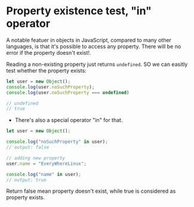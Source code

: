 # Property existence test, "in" operator

A notable featuer in objects in JavaScript, compared to many other languages, is that it's possible to access any property. There will be no error if the property doesn't exist!.

Reading a non-existing property just returns `undefined`. SO we can easitly test whether the property exists:

```js
let user = new Object();
console.log(user.noSuchProperty);
console.log(user.noSuchProperty === undefined)

// undefined
// true
```

- There's also a special operator "in" for that.

```js
let user = new Object();

console.log("noSuchProperty" in user);
// output: false

// adding new property
user.name = "EveryWhereLinux";

console.log("name" in user);
// output: true
```

Return false mean property doesn't exist, while true is considered as property exists.